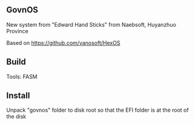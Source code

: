 ## GovnOS ##

New system from "Edward Hand Sticks" from Naebsoft, Huyanzhuo Province

Based on https://github.com/vanosoft/HexOS

## Build ##

Tools: FASM

## Install ##

Unpack "govnos" folder to disk root so that the EFI folder is at the root of the disk
